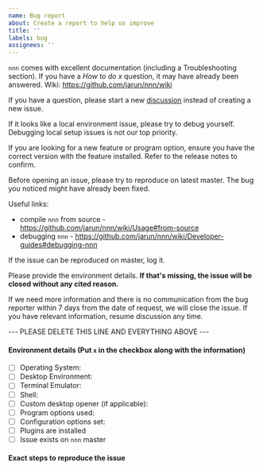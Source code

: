 ```yaml
---
name: Bug report
about: Create a report to help us improve
title: ''
labels: bug
assignees: ''
---
```


`nnn` comes with excellent documentation (including a Troubleshooting section). If you have a _How to do x_ question, it may have already been answered. Wiki: https://github.com/jarun/nnn/wiki

If you have a question, please start a new [discussion](https://github.com/jarun/nnn/discussions) instead of creating a new issue.

If it looks like a local environment issue, please try to debug yourself. Debugging local setup issues is not our top priority.

If you are looking for a new feature or program option, ensure you have the correct version with the feature installed. Refer to the release notes to confirm.

Before opening an issue, please try to reproduce on latest master. The bug you noticed might have already been fixed.

Useful links:

- compile `nnn` from source - https://github.com/jarun/nnn/wiki/Usage#from-source
- debugging `nnn` - https://github.com/jarun/nnn/wiki/Developer-guides#debugging-nnn

If the issue can be reproduced on master, log it.

Please provide the environment details. **If that's missing, the issue will be closed without any cited reason.**

If we need more information and there is no communication from the bug reporter within 7 days from the date of request, we will close the issue. If you have relevant information, resume discussion any time.

--- PLEASE DELETE THIS LINE AND EVERYTHING ABOVE ---

#### Environment details (Put `x` in the checkbox along with the information)

- [ ] Operating System:
- [ ] Desktop Environment:
- [ ] Terminal Emulator:
- [ ] Shell:
- [ ] Custom desktop opener (if applicable):
- [ ] Program options used:
- [ ] Configuration options set:
- [ ] Plugins are installed
- [ ] Issue exists on `nnn` master

#### Exact steps to reproduce the issue
